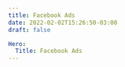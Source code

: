 ```yaml
---
title: Facebook Ads
date: 2022-02-02T15:26:50-03:00
draft: false

Hero:
  Title: Facebook Ads
---
```


